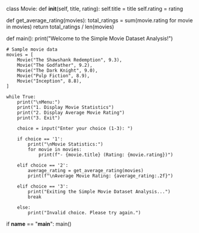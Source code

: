 class Movie:
    def __init__(self, title, rating):
        self.title = title
        self.rating = rating

def get_average_rating(movies):
    total_ratings = sum(movie.rating for movie in movies)
    return total_ratings / len(movies)

def main():
    print("Welcome to the Simple Movie Dataset Analysis!")

    # Sample movie data
    movies = [
        Movie("The Shawshank Redemption", 9.3),
        Movie("The Godfather", 9.2),
        Movie("The Dark Knight", 9.0),
        Movie("Pulp Fiction", 8.9),
        Movie("Inception", 8.8),
    ]

    while True:
        print("\nMenu:")
        print("1. Display Movie Statistics")
        print("2. Display Average Movie Rating")
        print("3. Exit")

        choice = input("Enter your choice (1-3): ")

        if choice == '1':
            print("\nMovie Statistics:")
            for movie in movies:
                print(f"- {movie.title} (Rating: {movie.rating})")

        elif choice == '2':
            average_rating = get_average_rating(movies)
            print(f"\nAverage Movie Rating: {average_rating:.2f}")

        elif choice == '3':
            print("Exiting the Simple Movie Dataset Analysis...")
            break

        else:
            print("Invalid choice. Please try again.")

if __name__ == "__main__":
    main()
